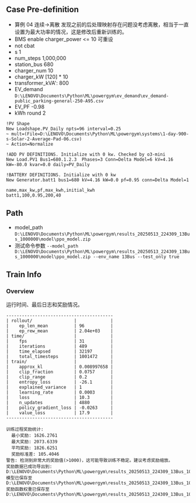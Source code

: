 

## Case Pre-definition

- 算例 04 连续->离散 发现之前的后处理映射存在问题没考虑离散，相当于一直设置为最大功率的情况，这是修改后重新训练的。
- BMS enable charger_power <= 10 可重设
- not cbat
- s 1
- num_steps 1,000,000
- station_bus 680
- charger_num 10
- charger_kW \[120\] * 10
- transformer_kVA': 800
- EV_demand `D:\LENOVO\Documents\Python\ML\powergym\ev_demand\ev_demand-public_parking-general-250-A95.csv`
- EV_PF -0.98
- kWh round 2


```dss
!PV Shape
New Loadshape.PV_Daily npts=96 interval=0.25
~ mult=(File=D:\LENOVO\Documents\Python\ML\powergym\systems\1-day-900-s-Solar-2-Average-Pad-06.csv)
~ Action=Normalize

!ADD PV DEFINITIONS. Initialize with 0 kw. Checked by o3-mini
New Load.PV1 Bus1=680.1.2.3  Phases=3 Conn=Delta Model=6 kV=4.16 kW=-80.0 kvar=0.0 daily=PV_Daily

!BATTERY DEFINITIONS. Initialize with 0 kw
New Generator.batt1 bus1=680 kV=4.16 kW=0.0 pf=0.95 conn=Delta Model=1
```

```csv
name,max_kw,pf,max_kwh,initial_kwh
batt1,100,0.95,200,40
```

## Path

- model_path `D:\LENOVO\Documents\Python\ML\powergym\results_20250513_224309_13Bus_1000000\model\ppo_model.zip`
- 测试命令参数 `--model_path D:\LENOVO\Documents\Python\ML\powergym\results_20250513_224309_13Bus_1000000\model\ppo_model.zip --env_name 13Bus --test_only true`


## Train Info

### Overview

运行时间、最后日志和奖励情况。

```text
-----------------------------------------
| rollout/                |             |
|    ep_len_mean          | 96          |
|    ep_rew_mean          | 2.04e+03    |
| time/                   |             |
|    fps                  | 31          |
|    iterations           | 489         |
|    time_elapsed         | 32197       |
|    total_timesteps      | 1001472     |
| train/                  |             |
|    approx_kl            | 0.008997658 |
|    clip_fraction        | 0.0757      |
|    clip_range           | 0.2         |
|    entropy_loss         | -26.1       |
|    explained_variance   | 1           |
|    learning_rate        | 0.0003      |
|    loss                 | 10.3        |
|    n_updates            | 4880        |
|    policy_gradient_loss | -0.0263     |
|    value_loss           | 17.9        |
-----------------------------------------

训练过程奖励统计:
  最小奖励: 1626.2761
  最大奖励: 2073.6339
  平均奖励: 1826.6251
  奖励标准差: 105.4046
警告: 检测到非常大的奖励值(>1000)，这可能导致训练不稳定。建议考虑奖励缩放。
奖励数据已成功导出到: D:\LENOVO\Documents\Python\ML\powergym\results_20250513_224309_13Bus_1000000\rewards_in_training.csv
模型已保存至 D:\LENOVO\Documents\Python\ML\powergym\results_20250513_224309_13Bus_1000000\model\ppo_model
奖励函数权重已保存至 D:\LENOVO\Documents\Python\ML\powergym\results_20250513_224309_13Bus_1000000\reward_weights.csv.
```
